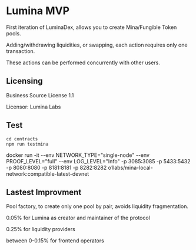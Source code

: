 # Lumina MVP

First iteration of LuminaDex, allows you to create Mina/Fungible Token pools.

Adding/withdrawing liquidities, or swapping, each action requires only one transaction.

These actions can be performed concurrently with other users.

## Licensing

Business Source License 1.1

Licensor: Lumina Labs

## Test

```
cd contracts
npm run testmina
```

docker run -it   --env NETWORK_TYPE="single-node"  --env PROOF_LEVEL="full"   --env LOG_LEVEL="Info"   -p 3085:3085  -p 5433:5432  -p 8080:8080 -p 8181:8181 -p 8282:8282 o1labs/mina-local-network:compatible-latest-devnet

## Lastest Improvment

Pool factory, to create only one pool by pair, avoids liquidity fragmentation.

0.05% for Lumina as creator and maintainer of the protocol  

0.25% for liquidity providers  

between 0-0.15% for frontend operators

